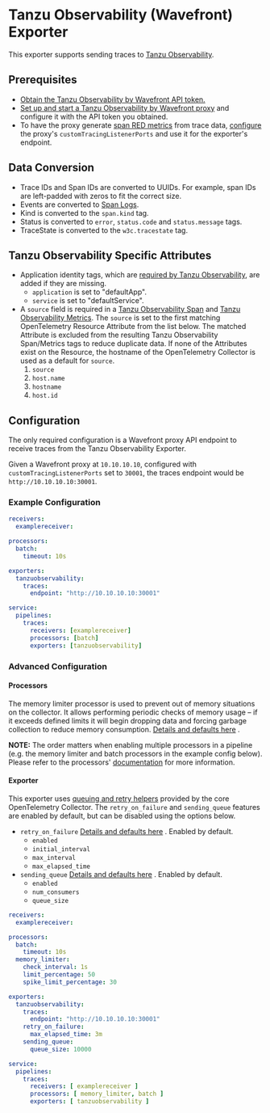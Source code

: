 # Tanzu Observability (Wavefront) Exporter

This exporter supports sending traces to [Tanzu Observability](https://tanzu.vmware.com/observability).

## Prerequisites

- [Obtain the Tanzu Observability by Wavefront API token.](https://docs.wavefront.com/wavefront_api.html#generating-an-api-token)
- [Set up and start a Tanzu Observability by Wavefront proxy](https://docs.wavefront.com/proxies_installing.html) and configure it with the API token you obtained.
- To have the proxy generate [span RED metrics](https://docs.wavefront.com/trace_data_details.html#red-metrics) from trace data, [configure](https://docs.wavefront.com/proxies_configuring.html) the proxy's `customTracingListenerPorts` and use it for the exporter's endpoint.

## Data Conversion

- Trace IDs and Span IDs are converted to UUIDs. For example, span IDs are left-padded with zeros to fit the correct size.
- Events are converted to [Span Logs](https://docs.wavefront.com/trace_data_details.html#span-logs).
- Kind is converted to the `span.kind` tag.
- Status is converted to `error`, `status.code` and `status.message` tags.
- TraceState is converted to the `w3c.tracestate` tag.

## Tanzu Observability Specific Attributes

- Application identity tags, which are [required by Tanzu Observability](https://docs.wavefront.com/trace_data_details.html#how-wavefront-uses-application-tags), are added if they are missing.
  - `application` is set to "defaultApp".
  - `service` is set to "defaultService".
- A `source` field is required in a [Tanzu Observability Span](https://docs.wavefront.com/trace_data_details.html#span-fields) and [Tanzu Observability Metrics](https://docs.wavefront.com/wavefront_data_format.html#wavefront-data-format-fields). The `source` is set to the first matching OpenTelemetry Resource Attribute from the list below. The matched Attribute is excluded from the resulting Tanzu Observability Span/Metrics tags to reduce duplicate data. If none of the Attributes exist on the Resource, the hostname of the OpenTelemetry Collector is used as a default for `source`.
   1. `source`
   2. `host.name`
   3. `hostname`
   4. `host.id`

## Configuration

The only required configuration is a Wavefront proxy API endpoint to receive traces from the Tanzu Observability Exporter.

Given a Wavefront proxy at `10.10.10.10`, configured with `customTracingListenerPorts` set to `30001`, the traces endpoint would be `http://10.10.10.10:30001`.

### Example Configuration

```yaml
receivers:
  examplereceiver:

processors:
  batch:
    timeout: 10s

exporters:
  tanzuobservability:
    traces:
      endpoint: "http://10.10.10.10:30001"

service:
  pipelines:
    traces:
      receivers: [examplereceiver]
      processors: [batch]
      exporters: [tanzuobservability]
```

### Advanced Configuration

#### Processors

The memory limiter processor is used to prevent out of memory situations on the collector. It allows performing periodic
checks of memory usage – if it exceeds defined limits it will begin dropping data and forcing garbage collection to
reduce memory
consumption. [Details and defaults here](https://github.com/open-telemetry/opentelemetry-collector/blob/main/processor/memorylimiterprocessor/README.md) .

**NOTE:** The order matters when enabling multiple processors in a pipeline (e.g. the memory limiter and batch processors in the example config below). Please refer to the processors' [documentation](https://github.com/open-telemetry/opentelemetry-collector/tree/main/processor) for more information.

#### Exporter

This exporter
uses [queuing and retry helpers](https://github.com/open-telemetry/opentelemetry-collector/blob/main/exporter/exporterhelper/README.md)
provided by the core OpenTelemetry Collector. The `retry_on_failure` and `sending_queue` features are enabled by
default, but can be disabled using the options below.

* `retry_on_failure` [Details and defaults here](https://github.com/open-telemetry/opentelemetry-collector/blob/main/exporter/exporterhelper/README.md#configuration)
  . Enabled by default.
    * `enabled`
    * `initial_interval`
    * `max_interval`
    * `max_elapsed_time`
* `sending_queue` [Details and defaults here](https://github.com/open-telemetry/opentelemetry-collector/blob/main/exporter/exporterhelper/README.md#configuration)
  . Enabled by default.
    * `enabled`
    * `num_consumers`
    * `queue_size`

```yaml
receivers:
  examplereceiver:

processors:
  batch:
    timeout: 10s
  memory_limiter:
    check_interval: 1s
    limit_percentage: 50
    spike_limit_percentage: 30

exporters:
  tanzuobservability:
    traces:
      endpoint: "http://10.10.10.10:30001"
    retry_on_failure:
      max_elapsed_time: 3m
    sending_queue:
      queue_size: 10000

service:
  pipelines:
    traces:
      receivers: [ examplereceiver ]
      processors: [ memory_limiter, batch ]
      exporters: [ tanzuobservability ]
```
